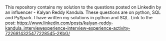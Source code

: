 This repository contains my solution to the questions posted on Linkedin by an influencer - Kalyan Reddy Kandula.
These questions are on python, SQL and PySpark.
I have written my solutions in python and SQL.
Link to the post: https://www.linkedin.com/posts/kalyan-reddy-kandula_interviewexperience-interview-experience-activity-7226814325477228545-2KbG/
